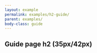 ```yaml
---
layout: example
permalink: examples/h2-guide/
parent: examples/
body-class: guide
---
```



<div class="content-area">
	<h2 class="emphasis">Guide page h2 (35px/42px)</h2>
</div>